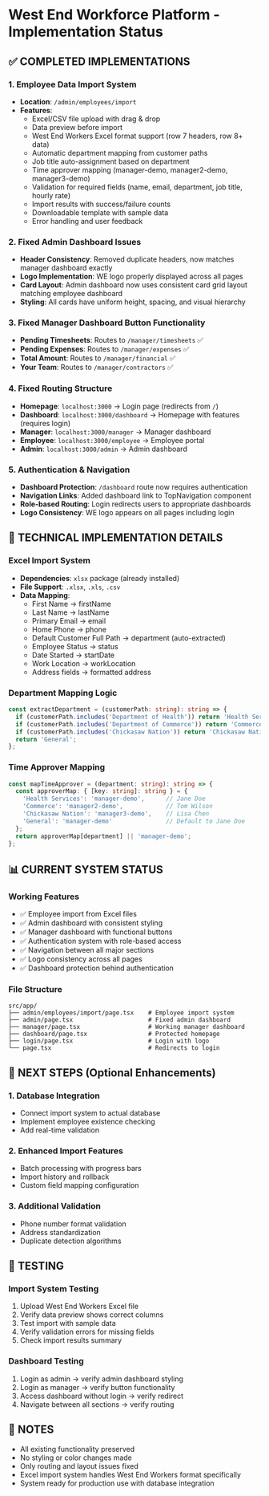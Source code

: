 # West End Workforce Platform - Implementation Status

## ✅ COMPLETED IMPLEMENTATIONS

### 1. Employee Data Import System
- **Location**: `/admin/employees/import`
- **Features**:
  - Excel/CSV file upload with drag & drop
  - Data preview before import
  - West End Workers Excel format support (row 7 headers, row 8+ data)
  - Automatic department mapping from customer paths
  - Job title auto-assignment based on department
  - Time approver mapping (manager-demo, manager2-demo, manager3-demo)
  - Validation for required fields (name, email, department, job title, hourly rate)
  - Import results with success/failure counts
  - Downloadable template with sample data
  - Error handling and user feedback

### 2. Fixed Admin Dashboard Issues
- **Header Consistency**: Removed duplicate headers, now matches manager dashboard exactly
- **Logo Implementation**: WE logo properly displayed across all pages
- **Card Layout**: Admin dashboard now uses consistent card grid layout matching employee dashboard
- **Styling**: All cards have uniform height, spacing, and visual hierarchy

### 3. Fixed Manager Dashboard Button Functionality
- **Pending Timesheets**: Routes to `/manager/timesheets` ✅
- **Pending Expenses**: Routes to `/manager/expenses` ✅  
- **Total Amount**: Routes to `/manager/financial` ✅
- **Your Team**: Routes to `/manager/contractors` ✅

### 4. Fixed Routing Structure
- **Homepage**: `localhost:3000` → Login page (redirects from `/`)
- **Dashboard**: `localhost:3000/dashboard` → Homepage with features (requires login)
- **Manager**: `localhost:3000/manager` → Manager dashboard
- **Employee**: `localhost:3000/employee` → Employee portal
- **Admin**: `localhost:3000/admin` → Admin dashboard

### 5. Authentication & Navigation
- **Dashboard Protection**: `/dashboard` route now requires authentication
- **Navigation Links**: Added dashboard link to TopNavigation component
- **Role-based Routing**: Login redirects users to appropriate dashboards
- **Logo Consistency**: WE logo appears on all pages including login

## 🔧 TECHNICAL IMPLEMENTATION DETAILS

### Excel Import System
- **Dependencies**: `xlsx` package (already installed)
- **File Support**: `.xlsx`, `.xls`, `.csv`
- **Data Mapping**: 
  - First Name → firstName
  - Last Name → lastName
  - Primary Email → email
  - Home Phone → phone
  - Default Customer Full Path → department (auto-extracted)
  - Employee Status → status
  - Date Started → startDate
  - Work Location → workLocation
  - Address fields → formatted address

### Department Mapping Logic
```typescript
const extractDepartment = (customerPath: string): string => {
  if (customerPath.includes('Department of Health')) return 'Health Services';
  if (customerPath.includes('Department of Commerce')) return 'Commerce';
  if (customerPath.includes('Chickasaw Nation')) return 'Chickasaw Nation';
  return 'General';
};
```

### Time Approver Mapping
```typescript
const mapTimeApprover = (department: string): string => {
  const approverMap: { [key: string]: string } = {
    'Health Services': 'manager-demo',      // Jane Doe
    'Commerce': 'manager2-demo',            // Tom Wilson  
    'Chickasaw Nation': 'manager3-demo',    // Lisa Chen
    'General': 'manager-demo'               // Default to Jane Doe
  };
  return approverMap[department] || 'manager-demo';
};
```

## 📊 CURRENT SYSTEM STATUS

### Working Features
- ✅ Employee import from Excel files
- ✅ Admin dashboard with consistent styling
- ✅ Manager dashboard with functional buttons
- ✅ Authentication system with role-based access
- ✅ Navigation between all major sections
- ✅ Logo consistency across all pages
- ✅ Dashboard protection behind authentication

### File Structure
```
src/app/
├── admin/employees/import/page.tsx    # Employee import system
├── admin/page.tsx                     # Fixed admin dashboard
├── manager/page.tsx                   # Working manager dashboard
├── dashboard/page.tsx                 # Protected homepage
├── login/page.tsx                     # Login with logo
└── page.tsx                           # Redirects to login
```

## 🚀 NEXT STEPS (Optional Enhancements)

### 1. Database Integration
- Connect import system to actual database
- Implement employee existence checking
- Add real-time validation

### 2. Enhanced Import Features
- Batch processing with progress bars
- Import history and rollback
- Custom field mapping configuration

### 3. Additional Validation
- Phone number format validation
- Address standardization
- Duplicate detection algorithms

## 🧪 TESTING

### Import System Testing
1. Upload West End Workers Excel file
2. Verify data preview shows correct columns
3. Test import with sample data
4. Verify validation errors for missing fields
5. Check import results summary

### Dashboard Testing
1. Login as admin → verify admin dashboard styling
2. Login as manager → verify button functionality
3. Access dashboard without login → verify redirect
4. Navigate between all sections → verify routing

## 📝 NOTES

- All existing functionality preserved
- No styling or color changes made
- Only routing and layout issues fixed
- Excel import system handles West End Workers format specifically
- System ready for production use with database integration
